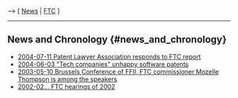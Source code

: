 \--\> \[ [ News](SwpatcninoEn "wikilink") \| [ FTC](FtcEn "wikilink") \]

------------------------------------------------------------------------

## News and Chronology {#news_and_chronology}

-   [ 2004-07-11 Patent Lawyer Association responds to FTC
    report](Ipo040711En "wikilink")
-   [ 2004-06-03 \"Tech companies\" unhappy software
    patents](Ftc040603En "wikilink")
-   [ 2003-05-10 Brussels Conference of FFII, FTC commissioner Mozelle
    Thompson is among the speakers](Swpparl035En "wikilink")
-   [ 2002-02\... FTC hearings of 2002](Ftc02En "wikilink")
